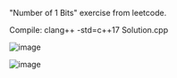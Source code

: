 "Number of 1 Bits" exercise from leetcode.

Compile: clang++ -std=c++17 Solution.cpp

![image](https://user-images.githubusercontent.com/80957111/199145298-ad1c9f2a-55e5-4733-bdc7-4933120f864e.png)

![image](https://user-images.githubusercontent.com/80957111/199145333-7e298441-aeaa-46af-9220-9f677becc47f.png)

